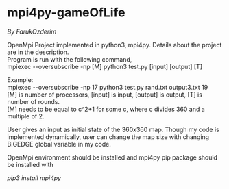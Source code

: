 # mpi4py-gameOfLife

_By FarukOzderim_  

OpenMpi Project implemented in python3, mpi4py. Details about the project are in the description.  
Program is run with the following command,  
mpiexec --oversubscribe -np [M] python3 test.py [input] [output] [T]  
    
Example:  
mpiexec --oversubscribe -np 17 python3 test.py rand.txt output3.txt 19  
[M] is number of processors, [input] is input, [output] is output, [T] is number of rounds.  
[M] needs to be equal to c^2+1 for some c, where c divides 360 and a multiple of 2.  

User gives an input as initial state of the 360x360 map. Though my code is implemented dynamically, user can change the map size with changing BIGEDGE global variable in my code.  

OpenMpi environment should be installed and mpi4py pip package should be installed with

*pip3 install mpi4py*